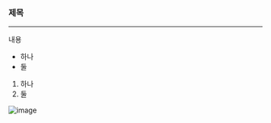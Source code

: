 ### 제목
---
내용
* 하나
* 둘

1. 하나
2. 둘

![image](https://github.com/jnstar33/markdown-01/assets/98435817/32edbdd0-781d-49e0-907e-21ad2c7da206)
